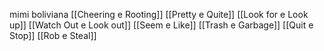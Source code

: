 mimi boliviana
[[Cheering e Rooting]]
[[Pretty e Quite]]
[[Look for e Look up]]
[[Watch Out e Look out]]
[[Seem e Like]]
[[Trash e Garbage]]
[[Quit e Stop]]
[[Rob e Steal]]